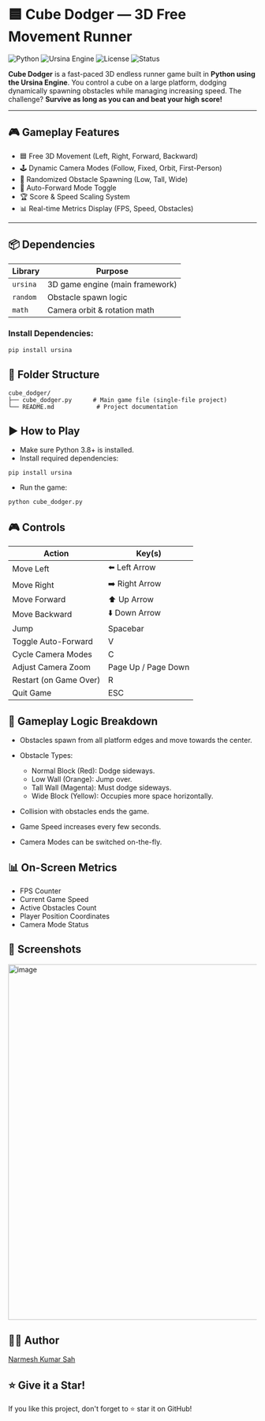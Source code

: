 # 🟦 Cube Dodger — 3D Free Movement Runner
![Python](https://img.shields.io/badge/Python-3.8+-blue?logo=python)
![Ursina Engine](https://img.shields.io/badge/Ursina-Game%20Engine-orange?logo=unity)
![License](https://img.shields.io/badge/License-MIT-green)
![Status](https://img.shields.io/badge/Status-Playable-brightgreen)

**Cube Dodger** is a fast-paced 3D endless runner game built in **Python using the Ursina Engine**. You control a cube on a large platform, dodging dynamically spawning obstacles while managing increasing speed. The challenge? **Survive as long as you can and beat your high score!**

---

## 🎮 Gameplay Features
- 🟦 Free 3D Movement (Left, Right, Forward, Backward)
- 🕹️ Dynamic Camera Modes (Follow, Fixed, Orbit, First-Person)
- 🚧 Randomized Obstacle Spawning (Low, Tall, Wide)
- 🏃 Auto-Forward Mode Toggle
- 🏆 Score & Speed Scaling System
- 📊 Real-time Metrics Display (FPS, Speed, Obstacles)

---

## 📦 Dependencies
| Library  | Purpose                    |
|----------|----------------------------|
| `ursina` | 3D game engine (main framework) |
| `random` | Obstacle spawn logic |
| `math`   | Camera orbit & rotation math |

### Install Dependencies:
```bash
pip install ursina
```

## 📂 Folder Structure
```
cube_dodger/
├── cube_dodger.py      # Main game file (single-file project)
└── README.md            # Project documentation
```

## ▶️ How to Play
- Make sure Python 3.8+ is installed.
- Install required dependencies:
```
pip install ursina
```
- Run the game:
```
python cube_dodger.py
```

## 🎮 Controls
| Action                 | Key(s)              |
| ---------------------- | ------------------- |
| Move Left              | ⬅️ Left Arrow       |
| Move Right             | ➡️ Right Arrow      |
| Move Forward           | ⬆️ Up Arrow         |
| Move Backward          | ⬇️ Down Arrow       |
| Jump                   | Spacebar            |
| Toggle Auto-Forward    | V                   |
| Cycle Camera Modes     | C                   |
| Adjust Camera Zoom     | Page Up / Page Down |
| Restart (on Game Over) | R                   |
| Quit Game              | ESC                 |

## 🧩 Gameplay Logic Breakdown
- Obstacles spawn from all platform edges and move towards the center.
- Obstacle Types:

  - Normal Block (Red): Dodge sideways.
  - Low Wall (Orange): Jump over.
  - Tall Wall (Magenta): Must dodge sideways.
  - Wide Block (Yellow): Occupies more space horizontally.
- Collision with obstacles ends the game.
- Game Speed increases every few seconds.
- Camera Modes can be switched on-the-fly.

## 📊 On-Screen Metrics
- FPS Counter
- Current Game Speed
- Active Obstacles Count
- Player Position Coordinates
- Camera Mode Status

## 📸 Screenshots
<img width="1365" height="719" alt="image" src="https://github.com/user-attachments/assets/b628ac5a-0095-4dc1-bc1a-d3e35a16b49e" />


## 👨‍💻 Author
[Narmesh Kumar Sah](https://github.com/narmesh/)

## ⭐️ Give it a Star!
If you like this project, don't forget to ⭐️ star it on GitHub!
